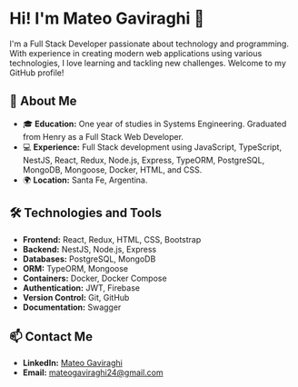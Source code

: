 # Hi! I'm Mateo Gaviraghi 👋

I'm a Full Stack Developer passionate about technology and programming. With experience in creating modern web applications using various technologies, I love learning and tackling new challenges. Welcome to my GitHub profile!

## 🚀 About Me
- 🎓 **Education:** One year of studies in Systems Engineering. Graduated from Henry as a Full Stack Web Developer.
- 💻 **Experience:** Full Stack development using JavaScript, TypeScript, NestJS, React, Redux, Node.js, Express, TypeORM, PostgreSQL, MongoDB, Mongoose, Docker, HTML, and CSS.
- 🌍 **Location:** Santa Fe, Argentina.

## 🛠️ Technologies and Tools
- **Frontend:** React, Redux, HTML, CSS, Bootstrap
- **Backend:** NestJS, Node.js, Express
- **Databases:** PostgreSQL, MongoDB
- **ORM:** TypeORM, Mongoose
- **Containers:** Docker, Docker Compose
- **Authentication:** JWT, Firebase
- **Version Control:** Git, GitHub
- **Documentation:** Swagger

## 📫 Contact Me
- **LinkedIn:** [Mateo Gaviraghi](https://www.linkedin.com/in/mateo-gaviraghi-2133482a8/)
- **Email:** [mateogaviraghi24@gmail.com](mailto:mateogaviraghi24@gmail.com)
